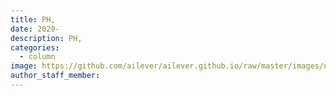 ```yaml
---
title: PH,
date: 2020-
description: PH, 
categories:
  - column
image: https://github.com/ailever/ailever.github.io/raw/master/images/unsplash/gray_Philosophy.png
author_staff_member:
---
```



